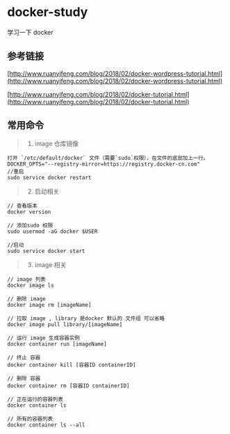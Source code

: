 # docker-study
学习一下 docker

## 参考链接
[http://www.ruanyifeng.com/blog/2018/02/docker-wordpress-tutorial.html](http://www.ruanyifeng.com/blog/2018/02/docker-wordpress-tutorial.html)

[http://www.ruanyifeng.com/blog/2018/02/docker-tutorial.html](http://www.ruanyifeng.com/blog/2018/02/docker-tutorial.html)

## 常用命令

>1. image 仓库镜像
```
打开 `/etc/default/docker` 文件（需要`sudo`权限），在文件的底部加上一行。
DOCKER_OPTS="--registry-mirror=https://registry.docker-cn.com"
//重启
sudo service docker restart
```

> 2. 启动相关
```
// 查看版本
docker version

// 添加sudo 权限
sudo usermod -aG docker $USER

//启动
sudo service docker start
```

> 3. image 相关
```
// image 列表
docker image ls

// 删除 image
docker image rm [imageName]

// 拉取 image , library 是docker 默认的 文件组 可以省略
docker image pull library/[imageName]

// 运行 image 生成容器实例
docker container run [imageName]

// 终止 容器
docker container kill [容器ID containerID]

// 删除 容器
docker container rm [容器ID containerID]

// 正在运行的容器列表
docker container ls

// 所有的容器列表
docker container ls --all
```
